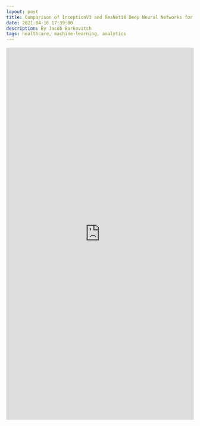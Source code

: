 ```yaml
---
layout: post
title: Comparison of InceptionV3 and ResNet18 Deep Neural Networks for Regression in Medical Imaging
date: 2021-04-16 17:39:00
description: By Jacob Barkovitch
tags: healthcare, machine-learning, analytics
---
```


<iframe src="https://jakebarkovitch.tech/assets/pdf/tech_report.pdf" title="upwage site" width="100%" height="1000" frameBorder="0"></iframe>
